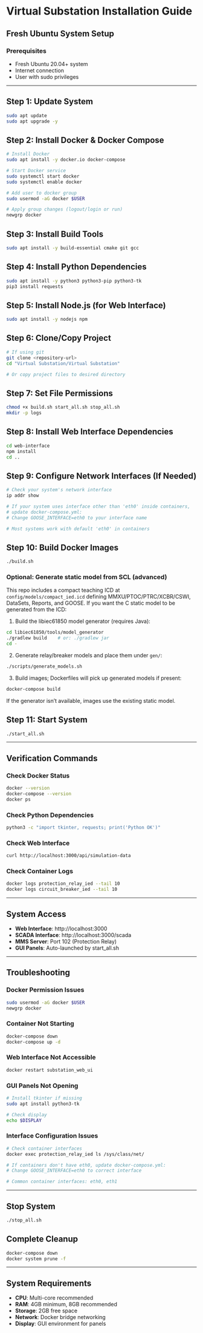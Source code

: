 # Virtual Substation Installation Guide
## Fresh Ubuntu System Setup

### Prerequisites
- Fresh Ubuntu 20.04+ system
- Internet connection
- User with sudo privileges

---

## Step 1: Update System
```bash
sudo apt update
sudo apt upgrade -y
```

## Step 2: Install Docker & Docker Compose
```bash
# Install Docker
sudo apt install -y docker.io docker-compose

# Start Docker service
sudo systemctl start docker
sudo systemctl enable docker

# Add user to docker group
sudo usermod -aG docker $USER

# Apply group changes (logout/login or run)
newgrp docker
```

## Step 3: Install Build Tools
```bash
sudo apt install -y build-essential cmake git gcc
```

## Step 4: Install Python Dependencies
```bash
sudo apt install -y python3 python3-pip python3-tk
pip3 install requests
```

## Step 5: Install Node.js (for Web Interface)
```bash
sudo apt install -y nodejs npm
```

## Step 6: Clone/Copy Project
```bash
# If using git
git clone <repository-url>
cd "Virtual Substation/Virtual Substation"

# Or copy project files to desired directory
```

## Step 7: Set File Permissions
```bash
chmod +x build.sh start_all.sh stop_all.sh
mkdir -p logs
```

## Step 8: Install Web Interface Dependencies
```bash
cd web-interface
npm install
cd ..
```

## Step 9: Configure Network Interfaces (If Needed)
```bash
# Check your system's network interface
ip addr show

# If your system uses interface other than 'eth0' inside containers,
# update docker-compose.yml:
# Change GOOSE_INTERFACE=eth0 to your interface name

# Most systems work with default 'eth0' in containers
```

## Step 10: Build Docker Images
```bash
./build.sh
```

### Optional: Generate static model from SCL (advanced)
This repo includes a compact teaching ICD at `config/models/compact_ied.icd` defining MMXU/PTOC/PTRC/XCBR/CSWI, DataSets, Reports, and GOOSE. If you want the C static model to be generated from the ICD:

1) Build the libiec61850 model generator (requires Java):
```bash
cd libiec61850/tools/model_generator
./gradlew build    # or: ./gradlew jar
cd -
```
2) Generate relay/breaker models and place them under `gen/`:
```bash
./scripts/generate_models.sh
```

3) Build images; Dockerfiles will pick up generated models if present:
```bash
docker-compose build
```
If the generator isn’t available, images use the existing static model.

## Step 11: Start System
```bash
./start_all.sh
```

---

## Verification Commands

### Check Docker Status
```bash
docker --version
docker-compose --version
docker ps
```

### Check Python Dependencies
```bash
python3 -c "import tkinter, requests; print('Python OK')"
```

### Check Web Interface
```bash
curl http://localhost:3000/api/simulation-data
```

### Check Container Logs
```bash
docker logs protection_relay_ied --tail 10
docker logs circuit_breaker_ied --tail 10
```

---

## System Access

- **Web Interface**: http://localhost:3000
- **SCADA Interface**: http://localhost:3000/scada
- **MMS Server**: Port 102 (Protection Relay)
- **GUI Panels**: Auto-launched by start_all.sh

---

## Troubleshooting

### Docker Permission Issues
```bash
sudo usermod -aG docker $USER
newgrp docker
```

### Container Not Starting
```bash
docker-compose down
docker-compose up -d
```

### Web Interface Not Accessible
```bash
docker restart substation_web_ui
```

### GUI Panels Not Opening
```bash
# Install tkinter if missing
sudo apt install python3-tk

# Check display
echo $DISPLAY
```

### Interface Configuration Issues
```bash
# Check container interfaces
docker exec protection_relay_ied ls /sys/class/net/

# If containers don't have eth0, update docker-compose.yml:
# Change GOOSE_INTERFACE=eth0 to correct interface

# Common container interfaces: eth0, eth1
```

---

## Stop System
```bash
./stop_all.sh
```

## Complete Cleanup
```bash
docker-compose down
docker system prune -f
```

---

## System Requirements
- **CPU**: Multi-core recommended
- **RAM**: 4GB minimum, 8GB recommended  
- **Storage**: 2GB free space
- **Network**: Docker bridge networking
- **Display**: GUI environment for panels
